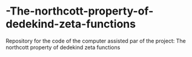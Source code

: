 # -The-northcott-property-of-dedekind-zeta-functions
Repository for the code of the computer assisted par of the project: The northcott property of dedekind zeta functions
